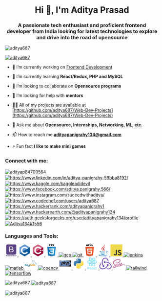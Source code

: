 <h1 align="center">Hi 👋, I'm Aditya Prasad</h1>
<h3 align="center">A passionate tech enthusiast and proficient frontend developer from India looking for latest technologies to explore and drive into the road of opensource</h3>

<p align="left"> <img src="https://komarev.com/ghpvc/?username=aditya687&label=Profile%20views&color=0e75b6&style=flat" alt="aditya687" /> </p>

<p align="left"> <a href="https://github.com/ryo-ma/github-profile-trophy"><img src="https://github-profile-trophy.vercel.app/?username=aditya687" alt="aditya687" /></a> </p>

- 🔭 I’m currently working on [Frontend Development](aditya687.github.io)

- 🌱 I’m currently learning **React/Redux, PHP and MySQL**

- 👯 I’m looking to collaborate on **Opensource programs**

- 🤝 I’m looking for help with **mentors**

- 👨‍💻 All of my projects are available at [https://github.com/aditya687/Web-Dev-Projects](https://github.com/aditya687/Web-Dev-Projects)

- 💬 Ask me about **Opensource, Internships, Networking, ML, etc.**

- 📫 How to reach me **adityapanigrahy134@gmail.com**

- ⚡ Fun fact **I like to make mini games**

<h3 align="left">Connect with me:</h3>
<p align="left">
<a href="https://twitter.com/adityap84700564" target="blank"><img align="center" src="https://raw.githubusercontent.com/rahuldkjain/github-profile-readme-generator/master/src/images/icons/Social/twitter.svg" alt="adityap84700564" height="30" width="40" /></a>
<a href="https://linkedin.com/in/https://www.linkedin.com/in/aditya-panigrahy-59bba8192/" target="blank"><img align="center" src="https://raw.githubusercontent.com/rahuldkjain/github-profile-readme-generator/master/src/images/icons/Social/linked-in-alt.svg" alt="https://www.linkedin.com/in/aditya-panigrahy-59bba8192/" height="30" width="40" /></a>
<a href="https://kaggle.com/https://www.kaggle.com/kaggleadidevil" target="blank"><img align="center" src="https://raw.githubusercontent.com/rahuldkjain/github-profile-readme-generator/master/src/images/icons/Social/kaggle.svg" alt="https://www.kaggle.com/kaggleadidevil" height="30" width="40" /></a>
<a href="https://fb.com/https://www.facebook.com/aditya.panigrahy.566/" target="blank"><img align="center" src="https://raw.githubusercontent.com/rahuldkjain/github-profile-readme-generator/master/src/images/icons/Social/facebook.svg" alt="https://www.facebook.com/aditya.panigrahy.566/" height="30" width="40" /></a>
<a href="https://instagram.com/https://www.instagram.com/suceedwithaditya/" target="blank"><img align="center" src="https://raw.githubusercontent.com/rahuldkjain/github-profile-readme-generator/master/src/images/icons/Social/instagram.svg" alt="https://www.instagram.com/suceedwithaditya/" height="30" width="40" /></a>
<a href="https://www.codechef.com/users/https://www.codechef.com/users/aditya687" target="blank"><img align="center" src="https://cdn.jsdelivr.net/npm/simple-icons@3.1.0/icons/codechef.svg" alt="https://www.codechef.com/users/aditya687" height="30" width="40" /></a>
<a href="https://www.hackerrank.com/https://www.hackerrank.com/adityapanigrahy1" target="blank"><img align="center" src="https://raw.githubusercontent.com/rahuldkjain/github-profile-readme-generator/master/src/images/icons/Social/hackerrank.svg" alt="https://www.hackerrank.com/adityapanigrahy1" height="30" width="40" /></a>
<a href="https://www.hackerearth.com/https://www.hackerearth.com/@adityapanigrahy134" target="blank"><img align="center" src="https://raw.githubusercontent.com/rahuldkjain/github-profile-readme-generator/master/src/images/icons/Social/hackerearth.svg" alt="https://www.hackerearth.com/@adityapanigrahy134" height="30" width="40" /></a>
<a href="https://auth.geeksforgeeks.org/user/https://auth.geeksforgeeks.org/user/adityapanigrahy134/profile" target="blank"><img align="center" src="https://raw.githubusercontent.com/rahuldkjain/github-profile-readme-generator/master/src/images/icons/Social/geeks-for-geeks.svg" alt="https://auth.geeksforgeeks.org/user/adityapanigrahy134/profile" height="30" width="40" /></a>
<a href="https://discord.gg/Aditya134#1556" target="blank"><img align="center" src="https://raw.githubusercontent.com/rahuldkjain/github-profile-readme-generator/master/src/images/icons/Social/discord.svg" alt="Aditya134#1556" height="30" width="40" /></a>
</p>

<h3 align="left">Languages and Tools:</h3>
<p align="left"> <a href="https://getbootstrap.com" target="_blank"> <img src="https://raw.githubusercontent.com/devicons/devicon/master/icons/bootstrap/bootstrap-plain-wordmark.svg" alt="bootstrap" width="40" height="40"/> </a> <a href="https://www.cprogramming.com/" target="_blank"> <img src="https://raw.githubusercontent.com/devicons/devicon/master/icons/c/c-original.svg" alt="c" width="40" height="40"/> </a> <a href="https://www.w3schools.com/cpp/" target="_blank"> <img src="https://raw.githubusercontent.com/devicons/devicon/master/icons/cplusplus/cplusplus-original.svg" alt="cplusplus" width="40" height="40"/> </a> <a href="https://www.w3schools.com/css/" target="_blank"> <img src="https://raw.githubusercontent.com/devicons/devicon/master/icons/css3/css3-original-wordmark.svg" alt="css3" width="40" height="40"/> </a> <a href="https://cloud.google.com" target="_blank"> <img src="https://www.vectorlogo.zone/logos/google_cloud/google_cloud-icon.svg" alt="gcp" width="40" height="40"/> </a> <a href="https://git-scm.com/" target="_blank"> <img src="https://www.vectorlogo.zone/logos/git-scm/git-scm-icon.svg" alt="git" width="40" height="40"/> </a> <a href="https://www.w3.org/html/" target="_blank"> <img src="https://raw.githubusercontent.com/devicons/devicon/master/icons/html5/html5-original-wordmark.svg" alt="html5" width="40" height="40"/> </a> <a href="https://www.java.com" target="_blank"> <img src="https://raw.githubusercontent.com/devicons/devicon/master/icons/java/java-original.svg" alt="java" width="40" height="40"/> </a> <a href="https://developer.mozilla.org/en-US/docs/Web/JavaScript" target="_blank"> <img src="https://raw.githubusercontent.com/devicons/devicon/master/icons/javascript/javascript-original.svg" alt="javascript" width="40" height="40"/> </a> <a href="https://www.jenkins.io" target="_blank"> <img src="https://www.vectorlogo.zone/logos/jenkins/jenkins-icon.svg" alt="jenkins" width="40" height="40"/> </a> <a href="https://www.mathworks.com/" target="_blank"> <img src="https://upload.wikimedia.org/wikipedia/commons/2/21/Matlab_Logo.png" alt="matlab" width="40" height="40"/> </a> <a href="https://www.mysql.com/" target="_blank"> <img src="https://raw.githubusercontent.com/devicons/devicon/master/icons/mysql/mysql-original-wordmark.svg" alt="mysql" width="40" height="40"/> </a> <a href="https://opencv.org/" target="_blank"> <img src="https://www.vectorlogo.zone/logos/opencv/opencv-icon.svg" alt="opencv" width="40" height="40"/> </a> <a href="https://www.php.net" target="_blank"> <img src="https://raw.githubusercontent.com/devicons/devicon/master/icons/php/php-original.svg" alt="php" width="40" height="40"/> </a> <a href="https://www.python.org" target="_blank"> <img src="https://raw.githubusercontent.com/devicons/devicon/master/icons/python/python-original.svg" alt="python" width="40" height="40"/> </a> <a href="https://reactjs.org/" target="_blank"> <img src="https://raw.githubusercontent.com/devicons/devicon/master/icons/react/react-original-wordmark.svg" alt="react" width="40" height="40"/> </a> <a href="https://redux.js.org" target="_blank"> <img src="https://raw.githubusercontent.com/devicons/devicon/master/icons/redux/redux-original.svg" alt="redux" width="40" height="40"/> </a> <a href="https://sass-lang.com" target="_blank"> <img src="https://raw.githubusercontent.com/devicons/devicon/master/icons/sass/sass-original.svg" alt="sass" width="40" height="40"/> </a> <a href="https://tailwindcss.com/" target="_blank"> <img src="https://www.vectorlogo.zone/logos/tailwindcss/tailwindcss-icon.svg" alt="tailwind" width="40" height="40"/> </a> <a href="https://www.tensorflow.org" target="_blank"> <img src="https://www.vectorlogo.zone/logos/tensorflow/tensorflow-icon.svg" alt="tensorflow" width="40" height="40"/> </a> </p>

<p><img align="left" src="https://github-readme-stats.vercel.app/api/top-langs?username=aditya687&show_icons=true&locale=en&layout=compact" alt="aditya687" /></p>

<p>&nbsp;<img align="center" src="https://github-readme-stats.vercel.app/api?username=aditya687&show_icons=true&locale=en" alt="aditya687" /></p>

<p><img align="center" src="https://github-readme-streak-stats.herokuapp.com/?user=aditya687&" alt="aditya687" /></p>






